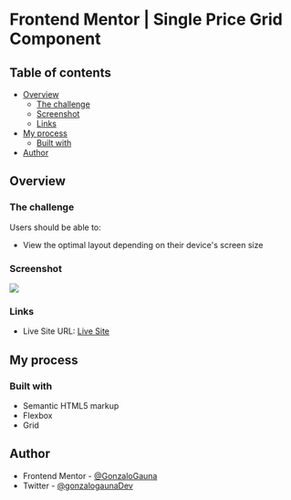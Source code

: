 # Frontend Mentor | Single Price Grid Component
## Table of contents

- [Overview](#overview)
  - [The challenge](#the-challenge)
  - [Screenshot](#screenshot)
  - [Links](#links)
- [My process](#my-process)
  - [Built with](#built-with)
- [Author](#author)

## Overview

### The challenge

Users should be able to:

- View the optimal layout depending on their device's screen size

### Screenshot

![](./screenshot.png)

### Links

- Live Site URL: [Live Site](https://cw-newsletter-card-gonzalo-gauna.netlify.app/)

## My process

### Built with

- Semantic HTML5 markup
- Flexbox
- Grid

## Author

- Frontend Mentor - [@GonzaloGauna](https://www.frontendmentor.io/profile/GonzaloGauna)
- Twitter - [@gonzalogaunaDev](https://twitter.com/gonzalogaunaDev)
